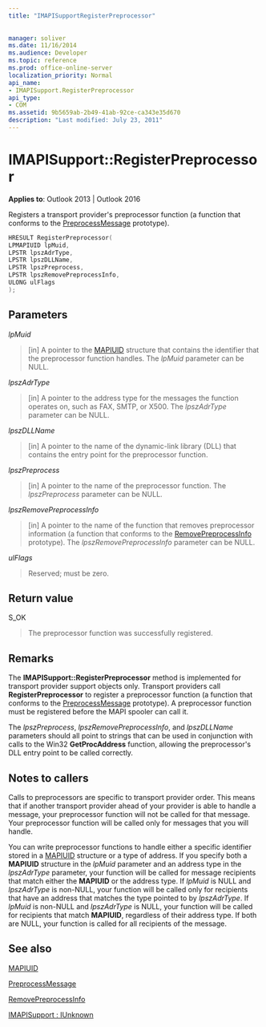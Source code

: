 ```yaml
---
title: "IMAPISupportRegisterPreprocessor"
 
 
manager: soliver
ms.date: 11/16/2014
ms.audience: Developer
ms.topic: reference
ms.prod: office-online-server
localization_priority: Normal
api_name:
- IMAPISupport.RegisterPreprocessor
api_type:
- COM
ms.assetid: 9b5659ab-2b49-41ab-92ce-ca343e35d670
description: "Last modified: July 23, 2011"
---
```


# IMAPISupport::RegisterPreprocessor

  
  
**Applies to**: Outlook 2013 | Outlook 2016 
  
Registers a transport provider's preprocessor function (a function that conforms to the [PreprocessMessage](preprocessmessage.md) prototype). 
  
```cpp
HRESULT RegisterPreprocessor(
LPMAPIUID lpMuid,
LPSTR lpszAdrType,
LPSTR lpszDLLName,
LPSTR lpszPreprocess,
LPSTR lpszRemovePreprocessInfo,
ULONG ulFlags
);
```

## Parameters

 _lpMuid_
  
> [in] A pointer to the [MAPIUID](mapiuid.md) structure that contains the identifier that the preprocessor function handles. The  _lpMuid_ parameter can be NULL. 
    
 _lpszAdrType_
  
> [in] A pointer to the address type for the messages the function operates on, such as FAX, SMTP, or X500. The  _lpszAdrType_ parameter can be NULL. 
    
 _lpszDLLName_
  
> [in] A pointer to the name of the dynamic-link library (DLL) that contains the entry point for the preprocessor function.
    
 _lpszPreprocess_
  
> [in] A pointer to the name of the preprocessor function. The  _lpszPreprocess_ parameter can be NULL. 
    
 _lpszRemovePreprocessInfo_
  
> [in] A pointer to the name of the function that removes preprocessor information (a function that conforms to the [RemovePreprocessInfo](removepreprocessinfo.md) prototype). The  _lpszRemovePreprocessInfo_ parameter can be NULL. 
    
 _ulFlags_
  
> Reserved; must be zero.
    
## Return value

S_OK 
  
> The preprocessor function was successfully registered.
    
## Remarks

The **IMAPISupport::RegisterPreprocessor** method is implemented for transport provider support objects only. Transport providers call **RegisterPreprocessor** to register a preprocessor function (a function that conforms to the [PreprocessMessage](preprocessmessage.md) prototype). A preprocessor function must be registered before the MAPI spooler can call it. 
  
The  _lpszPreprocess_,  _lpszRemovePreprocessInfo_, and  _lpszDLLName_ parameters should all point to strings that can be used in conjunction with calls to the Win32 **GetProcAddress** function, allowing the preprocessor's DLL entry point to be called correctly. 
  
## Notes to callers

Calls to preprocessors are specific to transport provider order. This means that if another transport provider ahead of your provider is able to handle a message, your preprocessor function will not be called for that message. Your preprocessor function will be called only for messages that you will handle.
  
You can write preprocessor functions to handle either a specific identifier stored in a [MAPIUID](mapiuid.md) structure or a type of address. If you specify both a **MAPIUID** structure in the  _lpMuid_ parameter and an address type in the  _lpszAdrType_ parameter, your function will be called for message recipients that match either the **MAPIUID** or the address type. If  _lpMuid_ is NULL and  _lpszAdrType_ is non-NULL, your function will be called only for recipients that have an address that matches the type pointed to by  _lpszAdrType_. If  _lpMuid_ is non-NULL and  _lpszAdrType_ is NULL, your function will be called for recipients that match **MAPIUID**, regardless of their address type. If both are NULL, your function is called for all recipients of the message.
  
## See also



[MAPIUID](mapiuid.md)
  
[PreprocessMessage](preprocessmessage.md)
  
[RemovePreprocessInfo](removepreprocessinfo.md)
  
[IMAPISupport : IUnknown](imapisupportiunknown.md)

